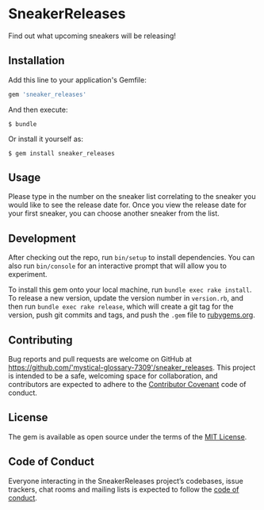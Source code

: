 # SneakerReleases

Find out what upcoming sneakers will be releasing! 

## Installation

Add this line to your application's Gemfile:

```ruby
gem 'sneaker_releases'
```

And then execute:

    $ bundle

Or install it yourself as:

    $ gem install sneaker_releases

## Usage

Please type in the number on the sneaker list correlating to the sneaker you would like to see the release date for. Once you view the release date for your first sneaker, you can choose another sneaker from the list. 

## Development

After checking out the repo, run `bin/setup` to install dependencies. You can also run `bin/console` for an interactive prompt that will allow you to experiment.

To install this gem onto your local machine, run `bundle exec rake install`. To release a new version, update the version number in `version.rb`, and then run `bundle exec rake release`, which will create a git tag for the version, push git commits and tags, and push the `.gem` file to [rubygems.org](https://rubygems.org).

## Contributing

Bug reports and pull requests are welcome on GitHub at https://github.com/'mystical-glossary-7309'/sneaker_releases. This project is intended to be a safe, welcoming space for collaboration, and contributors are expected to adhere to the [Contributor Covenant](http://contributor-covenant.org) code of conduct.

## License

The gem is available as open source under the terms of the [MIT License](https://opensource.org/licenses/MIT).

## Code of Conduct

Everyone interacting in the SneakerReleases project’s codebases, issue trackers, chat rooms and mailing lists is expected to follow the [code of conduct](https://github.com/'mystical-glossary-7309'/sneaker_releases/blob/master/CODE_OF_CONDUCT.md).
